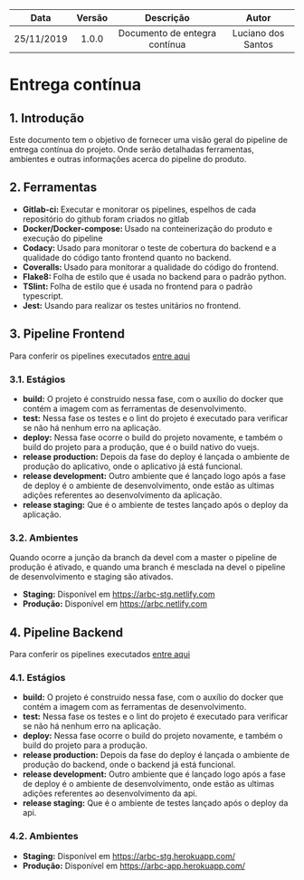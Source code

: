 |    Data    | Versão |               Descrição               |                 Autor                |
| :--------: | :----: | :-----------------------------------: | :----------------------------------: |
| 25/11/2019 |  1.0.0 | Documento de entegra contínua | Luciano dos Santos |

# Entrega contínua

## 1. Introdução

Este documento tem o objetivo de fornecer uma visão geral do pipeline de entrega contínua do projeto. Onde serão detalhadas ferramentas, ambientes e outras informações acerca do pipeline do produto.

## 2. Ferramentas

 - <b>Gitlab-ci: </b> Executar e monitorar os pipelines, espelhos de cada repositório do github foram criados no gitlab
 - <b>Docker/Docker-compose: </b> Usado na conteinerização do produto e execução do pipeline
 - <b>Codacy: </b> Usado para monitorar o teste de cobertura do backend e a qualidade do código tanto frontend quanto no backend.
- <b>Coveralls: </b> Usado para monitorar a qualidade do código do frontend.
- <b>Flake8: </b> Folha de estilo que é usada no backend para o padrão python.
- <b>TSlint: </b> Folha de estilo que é usada no frontend para o padrão typescript.
- <b>Jest:</b> Usando para realizar os testes unitários no frontend.

## 3. Pipeline Frontend

Para conferir os pipelines executados [entre aqui](https://gitlab.com/lucianosz7/2019-2-ArBC/pipelines)

### 3.1. Estágios

 - <b>build:</b> O projeto é construido nessa fase, com o auxílio do docker que contém a imagem com as ferramentas de desenvolvimento.
 - <b>test:</b> Nessa fase os testes e o lint do projeto é executado para verificar se não há nenhum erro na aplicação.
 - <b>deploy:</b> Nessa fase ocorre o build do projeto novamente, e também o build do projeto para a produção, que é o build nativo do vuejs.
 - <b>release production:</b> Depois da fase do deploy é lançada o ambiente de produção do aplicativo, onde o aplicativo já está funcional.
 - <b>release development:</b> Outro ambiente que é lançado logo após a fase de deploy é o ambiente de desenvolvimento, onde estão as ultimas adições referentes ao desenvolvimento da aplicação.
 - <b>release staging:</b> Que é o ambiente de testes lançado após o deploy da aplicação.

### 3.2. Ambientes

Quando ocorre a junção da branch da devel com a master o pipeline de produção é ativado, e quando uma branch é mesclada na devel o pipeline de desenvolvimento e staging são ativados.

 - <b>Staging:</b> Disponível em https://arbc-stg.netlify.com
 - <b>Produção:</b> Disponível em https://arbc.netlify.com

## 4. Pipeline Backend

Para conferir os pipelines executados [entre aqui](https://gitlab.com/lucianosz7/2019-2-ArBC-API/pipelines)

### 4.1. Estágios

 - <b>build:</b> O projeto é construido nessa fase, com o auxílio do docker que contém a imagem com as ferramentas de desenvolvimento.
 - <b>test:</b> Nessa fase os testes e o lint do projeto é executado para verificar se não há nenhum erro na aplicação.
  -  <b>deploy:</b> Nessa fase ocorre o build do projeto novamente, e também o build do projeto para a produção.
  - <b>release production:</b> Depois da fase do deploy é lançada o ambiente de produção do backend, onde o backend já está funcional.
 - <b>release development:</b> Outro ambiente que é lançado logo após a fase de deploy é o ambiente de desenvolvimento, onde estão as ultimas adições referentes ao desenvolvimento da api.
 - <b>release staging:</b> Que é o ambiente de testes lançado após o deploy da api.


### 4.2. Ambientes

 - <b>Staging:</b> Disponível em https://arbc-stg.herokuapp.com/
 - <b>Produção:</b> Disponível em https://arbc-app.herokuapp.com/




